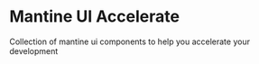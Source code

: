 # Mantine UI Accelerate

Collection of mantine ui components to help you accelerate your development
